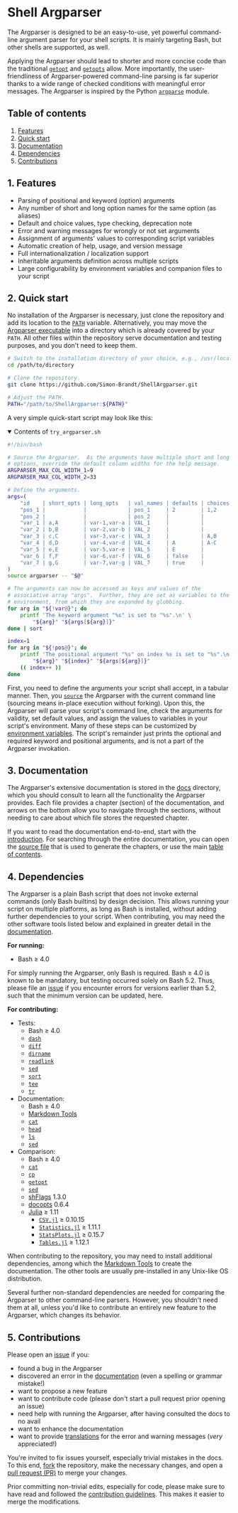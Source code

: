 # Shell Argparser

The Argparser is designed to be an easy-to-use, yet powerful command-line argument parser for your shell scripts. It is mainly targeting Bash, but other shells are supported, as well.

Applying the Argparser should lead to shorter and more concise code than the traditional [`getopt`](https://man7.org/linux/man-pages/man1/getopt.1.html "man7.org &rightarrow; man pages &rightarrow; getopt(1)") and [`getopts`](https://www.gnu.org/software/bash/manual/html_node/Bourne-Shell-Builtins.html#index-getopts "gnu.org &rightarrow; Bourne Shell Builtins &rightarrow; getopts") allow. More importantly, the user-friendliness of Argparser-powered command-line parsing is far superior thanks to a wide range of checked conditions with meaningful error messages. The Argparser is inspired by the Python [`argparse`](https://docs.python.org/3/library/argparse.html "python.org &rightarrow; Python documentation &rightarrow; argparse module") module.

<!-- <toc> -->
## Table of contents

1. [Features](#1-features)
1. [Quick start](#2-quick-start)
1. [Documentation](#3-documentation)
1. [Dependencies](#4-dependencies)
1. [Contributions](#5-contributions)
<!-- </toc> -->

## 1. Features

- Parsing of positional and keyword (option) arguments
- Any number of short and long option names for the same option (as aliases)
- Default and choice values, type checking, deprecation note
- Error and warning messages for wrongly or not set arguments
- Assignment of arguments' values to corresponding script variables
- Automatic creation of help, usage, and version message
- Full internationalization / localization support
- Inheritable arguments definition across multiple scripts
- Large configurability by environment variables and companion files to your script

## 2. Quick start

No installation of the Argparser is necessary, just clone the repository and add its location to the [`PATH`](https://www.gnu.org/software/bash/manual/html_node/Bourne-Shell-Variables.html#index-PATH "gnu.org &rightarrow; Bourne Shell Variables &rightarrow; PATH") variable. Alternatively, you may move the [Argparser executable](argparser) into a directory which is already covered by your `PATH`. All other files within the repository serve documentation and testing purposes, and you don't need to keep them.

```bash
# Switch to the installation directory of your choice, e.g., /usr/local/bin.
cd /path/to/directory

# Clone the repository.
git clone https://github.com/Simon-Brandt/ShellArgparser.git

# Adjust the PATH.
PATH="/path/to/ShellArgparser:${PATH}"
```

A very simple quick-start script may look like this:

<details open>

<summary>Contents of <code>try_argparser.sh</code></summary>

<!-- <include command="sed '3,10d;/shellcheck/d' tutorial/try_argparser.sh" lang="bash"> -->
```bash
#!/bin/bash

# Source the Argparser.  As the arguments have multiple short and long
# options, override the default column widths for the help message.
ARGPARSER_MAX_COL_WIDTH_1=9
ARGPARSER_MAX_COL_WIDTH_2=33

# Define the arguments.
args=(
    "id    | short_opts | long_opts   | val_names | defaults | choices | type | arg_no | arg_group            | notes      | help                                              "
    "pos_1 |            |             | pos_1     | 2        | 1,2     | int  | 1      | Positional arguments |            | one positional argument with default and choice   "
    "pos_2 |            |             | pos_2     |          |         | int  | 2      | Positional arguments |            | two positional arguments without default or choice"
    "var_1 | a,A        | var-1,var-a | VAL_1     |          |         | uint | 1      | Mandatory options    |            | one value without default or choice               "
    "var_2 | b,B        | var-2,var-b | VAL_2     |          |         | int  | +      | Mandatory options    |            | at least one value without default or choice      "
    "var_3 | c,C        | var-3,var-c | VAL_3     |          | A,B     | char | +      | Mandatory options    |            | at least one value with choice                    "
    "var_4 | d,D        | var-4,var-d | VAL_4     | A        | A-C     | char | 1      | Optional options     |            | one value with default and choice                 "
    "var_5 | e,E        | var-5,var-e | VAL_5     | E        |         | str  | 1      | Optional options     |            | one value with default                            "
    "var_6 | f,F        | var-6,var-f | VAL_6     | false    |         | bool | 0      | Optional options     |            | no value (flag) with default                      "
    "var_7 | g,G        | var-7,var-g | VAL_7     | true     |         | bool | 0      | Optional options     | deprecated | no value (flag) with default                      "
)
source argparser -- "$@"

# The arguments can now be accessed as keys and values of the
# associative array "args".  Further, they are set as variables to the
# environment, from which they are expanded by globbing.
for arg in "${!var@}"; do
    printf 'The keyword argument "%s" is set to "%s".\n' \
        "${arg}" "${args[${arg}]}"
done | sort

index=1
for arg in "${!pos@}"; do
    printf 'The positional argument "%s" on index %s is set to "%s".\n' \
        "${arg}" "${index}" "${args[${arg}]}"
    (( index++ ))
done
```
<!-- </include> -->

</details>

First, you need to define the arguments your script shall accept, in a tabular manner. Then, you [`source`](https://www.gnu.org/software/bash/manual/html_node/Bash-Builtins.html#index-source "gnu.org &rightarrow; Bash Builtins &rightarrow; source") the Argparser with the current command line (sourcing means in-place execution without forking). Upon this, the Argparser will parse your script's command line, check the arguments for validity, set default values, and assign the values to variables in your script's environment. Many of these steps can be customized by [environment variables](docs/reference/environment_variables/overview.md). The script's remainder just prints the optional and required keyword and positional arguments, and is not a part of the Argparser invokation.

## 3. Documentation

The Argparser's extensive documentation is stored in the [docs](docs) directory, which you should consult to learn all the functionality the Argparser provides. Each file provides a chapter (section) of the documentation, and arrows on the bottom allow you to navigate through the sections, without needing to care about which file stores the requested chapter.

If you want to read the documentation end-to-end, start with the [introduction](docs/introduction.md). For searching through the entire documentation, you can open the [source file](docs/.src.md) that is used to generate the chapters, or use the main [table of contents](docs/toc.md).

## 4. Dependencies

The Argparser is a plain Bash script that does not invoke external commands (only Bash builtins) by design decision. This allows running your script on multiple platforms, as long as Bash is installed, without adding further dependencies to your script. When contributing, you may need the other software tools listed below and explained in greater detail in the [documentation](docs/dependencies.md).

**For running:**

- Bash &geq; 4.0

For simply running the Argparser, only Bash is required. Bash &geq; 4.0 is known to be mandatory, but testing occurred solely on Bash 5.2. Thus, please file an [issue](https://github.com/Simon-Brandt/ShellArgparser/issues/new "github.com &rightarrow; Simon-Brandt &rightarrow; ShellArgparser &rightarrow; Issues") if you encounter errors for versions earlier than 5.2, such that the minimum version can be updated, here.

**For contributing:**

- Tests:
  - Bash &geq; 4.0
  - [`dash`](https://man7.org/linux/man-pages/man1/dash.1.html "man7.org &rightarrow; man pages &rightarrow; dash(1)")
  - [`diff`](https://man7.org/linux/man-pages/man1/diff.1.html "man7.org &rightarrow; man pages &rightarrow; diff(1)")
  - [`dirname`](https://man7.org/linux/man-pages/man1/dirname.1.html "man7.org &rightarrow; man pages &rightarrow; dirname(1)")
  - [`readlink`](https://man7.org/linux/man-pages/man1/readlink.1.html "man7.org &rightarrow; man pages &rightarrow; readlink(1)")
  - [`sed`](https://man7.org/linux/man-pages/man1/sed.1.html "man7.org &rightarrow; man pages &rightarrow; sed(1)")
  - [`sort`](https://man7.org/linux/man-pages/man1/sort.1.html "man7.org &rightarrow; man pages &rightarrow; sort(1)")
  - [`tee`](https://man7.org/linux/man-pages/man1/tee.1.html "man7.org &rightarrow; man pages &rightarrow; tee(1)")
  - [`tr`](https://man7.org/linux/man-pages/man1/tr.1.html "man7.org &rightarrow; man pages &rightarrow; tr(1)")
- Documentation:
  - Bash &geq; 4.0
  - [Markdown Tools](https://github.com/Simon-Brandt/MarkdownTools "github.com &rightarrow; Simon-Brandt &rightarrow; MarkdownTools")
  - [`cat`](https://man7.org/linux/man-pages/man1/cat.1.html "man7.org &rightarrow; man pages &rightarrow; cat(1)")
  - [`head`](https://man7.org/linux/man-pages/man1/head.1.html "man7.org &rightarrow; man pages &rightarrow; head(1)")
  - [`ls`](https://man7.org/linux/man-pages/man1/ls.1.html "man7.org &rightarrow; man pages &rightarrow; ls(1)")
  - [`sed`](https://man7.org/linux/man-pages/man1/sed.1.html "man7.org &rightarrow; man pages &rightarrow; sed(1)")
- Comparison:
  - Bash &geq; 4.0
  - [`cat`](https://man7.org/linux/man-pages/man1/cat.1.html "man7.org &rightarrow; man pages &rightarrow; cat(1)")
  - [`cp`](https://man7.org/linux/man-pages/man1/cp.1.html "man7.org &rightarrow; man pages &rightarrow; cp(1)")
  - [`getopt`](https://man7.org/linux/man-pages/man1/getopt.1.html "man7.org &rightarrow; man pages &rightarrow; getopt(1)")
  - [`sed`](https://man7.org/linux/man-pages/man1/sed.1.html "man7.org &rightarrow; man pages &rightarrow; sed(1)")
  - [shFlags](https://github.com/kward/shflags "github.com &rightarrow; kward &rightarrow; shFlags") 1.3.0
  - [docopts](https://github.com/docopt/docopts "github.com &rightarrow; docopt &rightarrow; docopts") 0.6.4
  - [Julia](https://julialang.org/ "julialang.org") &geq; 1.11
    - [`CSV.jl`](https://csv.juliadata.org/stable/ "csv.juliadata.org") &geq; 0.10.15
    - [`Statistics.jl`](https://docs.julialang.org/en/v1/stdlib/Statistics/ "docs.julialang.org &rightarrow; Statistics.jl") &geq; 1.11.1
    - [`StatsPlots.jl`](https://docs.juliaplots.org/stable/generated/statsplots/ "docs.juliaplots.org &rightarrow; StatsPlots.jl") &geq; 0.15.7
    - [`Tables.jl`](https://tables.juliadata.org/stable/ "tables.juliadata.org") &geq; 1.12.1

When contributing to the repository, you may need to install additional dependencies, among which the [Markdown Tools](https://github.com/Simon-Brandt/MarkdownTools "github.com &rightarrow; Simon-Brandt &rightarrow; MarkdownTools") to create the documentation. The other tools are usually pre-installed in any Unix-like OS distribution.

Several further non-standard dependencies are needed for comparing the Argparser to other command-line parsers. However, you shouldn't need them at all, unless you'd like to contribute an entirely new feature to the Argparser, which changes its behavior.

## 5. Contributions

Please open an [issue](https://github.com/Simon-Brandt/ShellArgparser/issues/new "github.com &rightarrow; Simon-Brandt &rightarrow; ShellArgparser &rightarrow; Issues") if you:

- found a bug in the Argparser
- discovered an error in the [documentation](docs) (even a spelling or grammar mistake!)
- want to propose a new feature
- want to contribute code (please don't start a pull request prior opening an issue)
- need help with running the Argparser, after having consulted the docs to no avail
- want to enhance the documentation
- want to provide [translations](docs/reference/translations/introduction.md) for the error and warning messages (*very* appreciated!)

You're invited to fix issues yourself, especially trivial mistakes in the docs. To this end, [fork](https://github.com/Simon-Brandt/ShellArgparser/fork) the repository, make the necessary changes, and open a [pull request (PR)](https://github.com/Simon-Brandt/ShellArgparser/compare "github.com &rightarrow; Simon-Brandt &rightarrow; ShellArgparser &rightarrow; Pull Requests") to merge your changes.

Prior committing non-trivial edits, especially for code, please make sure to have read and followed the [contribution guidelines](CONTRIBUTING.md). This makes it easier to merge the modifications.
